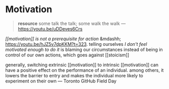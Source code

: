 # Motivation

> **resource** some talk the talk; some walk the walk &mdash; <https://youtu.be/uDDeves6Crs>

_[[motivation]] is not a prerequisite for action_ &mdashh; <https://youtu.be/hJZ5v7dpKKM?t=323>. telling ourselves _I don't feel motivated enough to do it_ is blaming our circumstances instead of being in control of our own actions, which goes against [[stoicism]]

generally, switching extrinsic [[motivation]] to intrinsic [[motivation]] can have a positive effect on the performance of an individual. among others, it lowers the barrier to entry and makes the individual more likely to experiment on their own &mdash; Toronto GitHub Field Day
